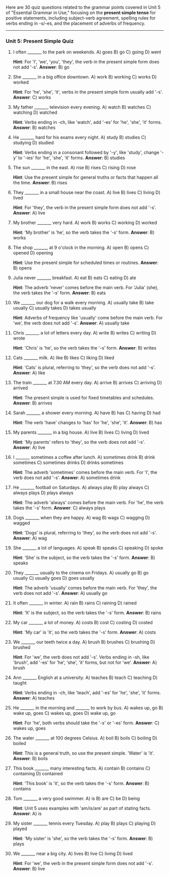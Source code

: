 Here are 30 quiz questions related to the grammar points covered in Unit 5 of "Essential Grammar in Use," focusing on the **present simple tense** for positive statements, including subject-verb agreement, spelling rules for verbs ending in -s/-es, and the placement of adverbs of frequency.

***

### Unit 5: Present Simple Quiz

1.  I often _______ to the park on weekends.
    A) goes
    B) go
    C) going
    D) went

    **Hint**: For 'I', 'we', 'you', 'they', the verb in the present simple form does not add '-s'.
    **Answer**: B) go

2.  She _______ in a big office downtown.
    A) work
    B) working
    C) works
    D) worked

    **Hint**: For 'he', 'she', 'it', verbs in the present simple form usually add '-s'.
    **Answer**: C) works

3.  My father _______ television every evening.
    A) watch
    B) watches
    C) watching
    D) watched

    **Hint**: Verbs ending in -ch, like 'watch', add '-es' for 'he', 'she', 'it' forms.
    **Answer**: B) watches

4.  He _______ hard for his exams every night.
    A) study
    B) studies
    C) studying
    D) studied

    **Hint**: Verbs ending in a consonant followed by '-y', like 'study', change '-y' to '-ies' for 'he', 'she', 'it' forms.
    **Answer**: B) studies

5.  The sun _______ in the east.
    A) rise
    B) rises
    C) rising
    D) rose

    **Hint**: Use the present simple for general truths or facts that happen all the time.
    **Answer**: B) rises

6.  They _______ in a small house near the coast.
    A) live
    B) lives
    C) living
    D) lived

    **Hint**: For 'they', the verb in the present simple form does not add '-s'.
    **Answer**: A) live

7.  My brother _______ very hard.
    A) work
    B) works
    C) working
    D) worked

    **Hint**: 'My brother' is 'he', so the verb takes the '-s' form.
    **Answer**: B) works

8.  The shop _______ at 9 o'clock in the morning.
    A) open
    B) opens
    C) opened
    D) opening

    **Hint**: Use the present simple for scheduled times or routines.
    **Answer**: B) opens

9.  Julia never _______ breakfast.
    A) eat
    B) eats
    C) eating
    D) ate

    **Hint**: The adverb 'never' comes before the main verb. For 'Julia' (she), the verb takes the '-s' form.
    **Answer**: B) eats

10. We _______ our dog for a walk every morning.
    A) usually take
    B) take usually
    C) usually takes
    D) takes usually

    **Hint**: Adverbs of frequency like 'usually' come before the main verb. For 'we', the verb does not add '-s'.
    **Answer**: A) usually take

11. Chris _______ a lot of letters every day.
    A) write
    B) writes
    C) writing
    D) wrote

    **Hint**: 'Chris' is 'he', so the verb takes the '-s' form.
    **Answer**: B) writes

12. Cats _______ milk.
    A) like
    B) likes
    C) liking
    D) liked

    **Hint**: 'Cats' is plural, referring to 'they', so the verb does not add '-s'.
    **Answer**: A) like

13. The train _______ at 7.30 AM every day.
    A) arrive
    B) arrives
    C) arriving
    D) arrived

    **Hint**: The present simple is used for fixed timetables and schedules.
    **Answer**: B) arrives

14. Sarah _______ a shower every morning.
    A) have
    B) has
    C) having
    D) had

    **Hint**: The verb 'have' changes to 'has' for 'he', 'she', 'it'.
    **Answer**: B) has

15. My parents _______ in a big house.
    A) live
    B) lives
    C) living
    D) lived

    **Hint**: 'My parents' refers to 'they', so the verb does not add '-s'.
    **Answer**: A) live

16. I _______ sometimes a coffee after lunch.
    A) sometimes drink
    B) drink sometimes
    C) sometimes drinks
    D) drinks sometimes

    **Hint**: The adverb 'sometimes' comes before the main verb. For 'I', the verb does not add '-s'.
    **Answer**: A) sometimes drink

17. He _______ football on Saturdays.
    A) always play
    B) play always
    C) always plays
    D) plays always

    **Hint**: The adverb 'always' comes before the main verb. For 'he', the verb takes the '-s' form.
    **Answer**: C) always plays

18. Dogs _______ when they are happy.
    A) wag
    B) wags
    C) wagging
    D) wagged

    **Hint**: 'Dogs' is plural, referring to 'they', so the verb does not add '-s'.
    **Answer**: A) wag

19. She _______ a lot of languages.
    A) speak
    B) speaks
    C) speaking
    D) spoke

    **Hint**: 'She' is the subject, so the verb takes the '-s' form.
    **Answer**: B) speaks

20. They _______ usually to the cinema on Fridays.
    A) usually go
    B) go usually
    C) usually goes
    D) goes usually

    **Hint**: The adverb 'usually' comes before the main verb. For 'they', the verb does not add '-s'.
    **Answer**: A) usually go

21. It often _______ in winter.
    A) rain
    B) rains
    C) raining
    D) rained

    **Hint**: 'It' is the subject, so the verb takes the '-s' form.
    **Answer**: B) rains

22. My car _______ a lot of money.
    A) costs
    B) cost
    C) costing
    D) costed

    **Hint**: 'My car' is 'it', so the verb takes the '-s' form.
    **Answer**: A) costs

23. We _______ our teeth twice a day.
    A) brush
    B) brushes
    C) brushing
    D) brushed

    **Hint**: For 'we', the verb does not add '-s'. Verbs ending in -sh, like 'brush', add '-es' for 'he', 'she', 'it' forms, but not for 'we'.
    **Answer**: A) brush

24. Ann _______ English at a university.
    A) teaches
    B) teach
    C) teaching
    D) taught

    **Hint**: Verbs ending in -ch, like 'teach', add '-es' for 'he', 'she', 'it' forms.
    **Answer**: A) teaches

25. He _______ in the morning and _______ to work by bus.
    A) wakes up, go
    B) wake up, goes
    C) wakes up, goes
    D) wake up, go

    **Hint**: For 'he', both verbs should take the '-s' or '-es' form.
    **Answer**: C) wakes up, goes

26. The water _______ at 100 degrees Celsius.
    A) boil
    B) boils
    C) boiling
    D) boiled

    **Hint**: This is a general truth, so use the present simple. 'Water' is 'it'.
    **Answer**: B) boils

27. This book _______ many interesting facts.
    A) contain
    B) contains
    C) containing
    D) contained

    **Hint**: 'This book' is 'it', so the verb takes the '-s' form.
    **Answer**: B) contains

28. Tom _______ a very good swimmer.
    A) is
    B) are
    C) be
    D) being

    **Hint**: Unit 5 uses examples with 'am/is/are' as part of stating facts.
    **Answer**: A) is

29. My sister _______ tennis every Tuesday.
    A) play
    B) plays
    C) playing
    D) played

    **Hint**: 'My sister' is 'she', so the verb takes the '-s' form.
    **Answer**: B) plays

30. We _______ near a big city.
    A) lives
    B) live
    C) living
    D) lived

    **Hint**: For 'we', the verb in the present simple form does not add '-s'.
    **Answer**: B) live